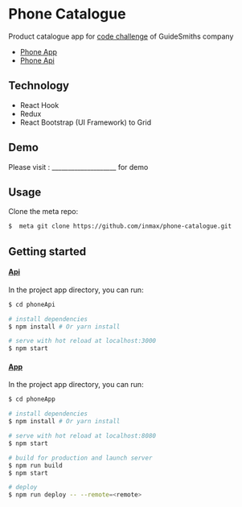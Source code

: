 # Phone Catalogue

Product catalogue app for [code challenge](https://github.com/inmax/interview-code-challenges) of GuideSmiths company

- [Phone App](https://github.com/inmax/phoneApp.git)
- [Phone Api](https://github.com/inmax/phoneApi.git)


## Technology

- React Hook
- Redux
- React Bootstrap (UI Framework) to Grid


 ## Demo


Please visit : ____________________ for demo


## Usage

Clone the meta repo:

```bash
$  meta git clone https://github.com/inmax/phone-catalogue.git
``` 

## Getting started
#### [Api](https://github.com/inmax/phoneApi.git)
In the project app directory, you can run:
```bash
$ cd phoneApi

# install dependencies
$ npm install # Or yarn install

# serve with hot reload at localhost:3000
$ npm start

``` 

#### [App](https://github.com/inmax/phoneApp.git)
In the project app directory, you can run:
```bash
$ cd phoneApp

# install dependencies
$ npm install # Or yarn install

# serve with hot reload at localhost:8080
$ npm start

# build for production and launch server
$ npm run build
$ npm start

# deploy
$ npm run deploy -- --remote=<remote>
``` 